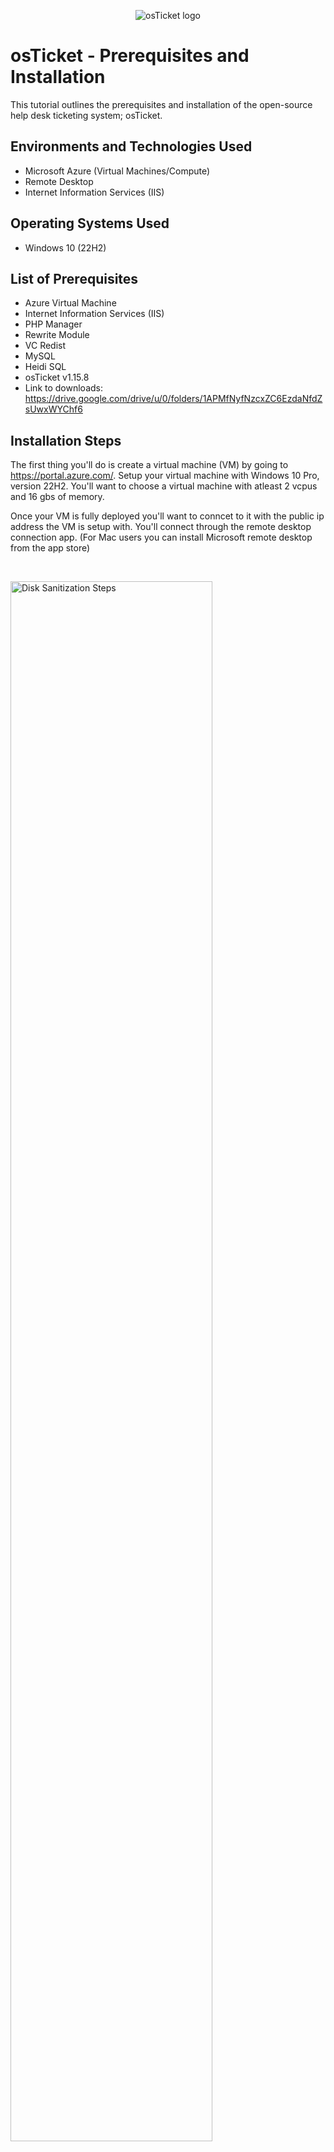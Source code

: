 <p align="center">
<img src="https://i.imgur.com/Clzj7Xs.png" alt="osTicket logo"/>
</p>

<h1>osTicket - Prerequisites and Installation</h1>
This tutorial outlines the prerequisites and installation of the open-source help desk ticketing system; osTicket.<br />



<h2>Environments and Technologies Used</h2>

- Microsoft Azure (Virtual Machines/Compute)
- Remote Desktop
- Internet Information Services (IIS)

<h2>Operating Systems Used </h2>

- Windows 10</b> (22H2)

<h2>List of Prerequisites</h2>

- Azure Virtual Machine
- Internet Information Services (IIS)
- PHP Manager
- Rewrite Module
- VC Redist
- MySQL
- Heidi SQL
- osTicket v1.15.8
- Link to downloads: https://drive.google.com/drive/u/0/folders/1APMfNyfNzcxZC6EzdaNfdZsUwxWYChf6


<h2>Installation Steps</h2>


The first thing you'll do is create a virtual machine (VM) by going to https://portal.azure.com/. Setup your virtual machine with Windows 10 Pro, version 22H2. You'll want to choose a virtual machine with atleast 2 vcpus and 16 gbs of memory.

Once your VM is fully deployed you'll want to conncet to it with the public ip address the VM is setup with. You'll connect through the remote desktop connection app. (For Mac users you can install Microsoft remote desktop from the app store)
</p>
<br />

<p>
<img src="https://imgur.com/MAhXK2e.png" height="80%" width="80%" alt="Disk Sanitization Steps"/>
</p>
<p>
<p>
<img src="https://imgur.com/Zf2jw07.png" height="40%" width="40%" alt="Disk Sanitization Steps"/>
</p>
<p>
  
Once you've logged in with the username and password you created for your VM in Azure and connected to your VM, you'll go to: control panel -> programs -> Turn Windows features on and off.

<p>
<img src="https://imgur.com/fGXMpx4.png" height="40%" width="40%" alt="Disk Sanitization Steps"/>
</p>
<p>
  
<p>
<img src="https://imgur.com/LBGkAw6.png" height="40%" width="40%" alt="Disk Sanitization Steps"/>
</p>
<p>
  
You'll want to install / enable IIS in Windows with CGI and Common HTTP Features.
   World Wide Web Services -> Application Development Features -> 
[X] CGI
[X] Common HTTP Features
  
<p>
<img src="https://imgur.com/LQjw9le.png" height="40%" width="40%" alt="Disk Sanitization Steps"/>
</p>
<p>
  
<p>
<img src="https://imgur.com/pbPeHb1.png" height="40%" width="40%" alt="Disk Sanitization Steps"/>
</p>
<p>
  
***NOTE*** Make sure all Common HTTP Features are checked.
 
 To test if IIS is installed properly, open browser of your choice and search 127.0.0.1 in your address bar. 
  It should look something like this. 
  
<p>
<img src="https://imgur.com/eICujoq.png" height="40%" width="40%" alt="Disk Sanitization Steps"/>
</p>
<p>
  
  
  
  
Now that IIS is enabled, download and install PHP Manager for IIS (PHPManagerForIIS_V1.5.0.msi) from the Installation Files.
  Go through the install wizard and complete the install.
  
Next from the Installation Files, download and install the Rewrite Module (rewrite_amd64_en-US.msi)
  
Create a folder in the C drive named PHP.
  
From the Installation Files, download PHP 7.3.8 (php-7.3.88-nts-Win32-VC15-x866.zip) and unzip the contents into C:\PHP
  
(_**NOTE**_ If this appears, choose to “Keep” the file:)
  
<p>
<img src="https://imgur.com/xZv1Yhw.png" height="40%" width="40%" alt="Disk Sanitization Steps"/>
</p>
<p>
  
<p>
<img src="https://imgur.com/YwBhqo0.png" height="40%" width="40%" alt="Disk Sanitization Steps"/>
</p>
<p>

Next you'll download and install VC_redist.x86.exe from the installation files. Go through the setup wizard to complete install.
Download and install MySQL 5.5.62 (mysql-5.5.62-win32.msi)
  Run the setup wizard:
Typical Setup ->
Launch Configuration Wizard (after install) ->
Standard Configuration ->

  Choose a new root password
  
<p>
<img src="https://imgur.com/KxcUy7C.png" height="40%" width="40%" alt="Disk Sanitization Steps"/>
</p>
<p>
  
  Execute the process on the next page.
  
<p>
<img src="https://imgur.com/i7sn6hT.png" height="40%" width="40%" alt="Disk Sanitization Steps"/>
</p>
<p>
  
Next you'll search for IIS in the windows search bar. Right click and Open IIS as an administrator.
  The program should look like this.
  
<p>
<img src="https://imgur.com/rgdZwmM.png" height="40%" width="40%" alt="Disk Sanitization Steps"/>
</p>
<p>
  
Now we'll register PHP from within IIS.
  Click on PHP Manager ->
  
<p>
<img src="https://imgur.com/vvTLNBH.png" height="40%" width="40%" alt="Disk Sanitization Steps"/>
</p>
<p>
  
Register new PHP version. ->
  
<p>
<img src="https://imgur.com/qdbn5zQ.png" height="40%" width="40%" alt="Disk Sanitization Steps"/>
</p>
<p>
  
Then you'll provide a pathway to the php executable file (php-cgi.exe). 
  Go to C Drive -> PHP -> click on php-cgi file.
  
<p>
<img src="https://imgur.com/oJZ0gp9.png" height="40%" width="40%" alt="Disk Sanitization Steps"/>
</p>
<p>
  
  Restart the IIS server.
  
<p>
<img src="https://imgur.com/CJ3RUbG.png" height="40%" width="40%" alt="Disk Sanitization Steps"/>
</p>
<p>
  
Next you'll install osTicket v1.15.8. First download osTicket from the Installation Files Folder. Once thats complete, open the folder to find a folder labeled "upload". Copy 'upload' to c:\inetpub\wwwroot. Within wwwroot folder, rename "upload" to "osTicket"
  
  Restart IIS again.
  
On IIS go to sites -> Default -> osTicket and on the right, select “Browse *:80”
  
<p>
<img src="https://imgur.com/Yw55d5b.png" height="40%" width="40%" alt="Disk Sanitization Steps"/>
</p>
<p>

  
<p>
<img src="https://imgur.com/eJIsGTn.png" height="40%" width="40%" alt="Disk Sanitization Steps"/>
</p>
<p>

If you see this screen, that mean osTiscket is working! Great job, you've eraned a deep breath! Now, lets continue.
  
  Some extensions wil not be enabled on the osTicket browser. Next you'll manually enable a few extensions in IIS for them to work. 
  To enable the extensions:
  Go back to IIS, sites -> Default -> osTicket
  -Double click PHP manager
  -Select "Enable or disable an extension"
  
<p>
<img src="https://imgur.com/vvTLNBH.png" height="40%" width="40%" alt="Disk Sanitization Steps"/>
</p>
<p>
  
<p>
<img src="https://imgur.com/uigyKjb.png" height="40%" width="40%" alt="Disk Sanitization Steps"/>
</p>
<p>
  
  You'll want to right click to enable the three following extensions:
  
  1.) php_imap.dll
 
  2.) php_intl.dll
  
  3.) php_opcache.dll
  
<p>
<img src="https://imgur.com/cOem7Nb.png" height="40%" width="40%" alt="Disk Sanitization Steps"/>
</p>
<p>

![image](https://github.com/oraljr/osticket-prereqs/assets/152557529/d8003608-9845-4a2e-a243-b3a1d4c68bd8)

Refresh the osTicket site in your browser, observe the changes of the extensions you enabled.
  
Now, you're are going to rename one of the files in your osTicket folder.
  Go into the file explorer and search for C:\inetpub\wwwroot\osTicket\include\ost-sampleconfig.php
  
  You're going to rename ost-sampleconfig.php to ost-config.php

  ![image](https://github.com/oraljr/osticket-prereqs/assets/152557529/ffa05972-aff7-4cd6-a5ab-fe210b1c10fd)
  
  Next you'll right click on the file and go to properties -> security -> advanced, and disable the inheritance. Then select Remove all inherited permissions from this object.
  
  Next you'll add new permissions.
  
  Select Add
  
<p>
<img src="https://imgur.com/VPZvOdo.png" height="40%" width="40%" alt="Disk Sanitization Steps"/>
</p>
<p>
  
Select a principal
  
<p>
<img src="https://imgur.com/PoGk34d.png" height="40%" width="40%" alt="Disk Sanitization Steps"/>
</p>
<p>
  
  
 Type "everyone" in the box.
  
<p>
<img src="https://imgur.com/F4H3ppM.png" height="40%" width="40%" alt="Disk Sanitization Steps"/>
</p>
<p>
  
  Make sure all accessible boxes are checked.
  
<p>
<img src="https://imgur.com/rbbGqwB.png" height="40%" width="40%" alt="Disk Sanitization Steps"/>
</p>
<p>
  
  Select apply and Ok.
  
<p>
<img src="https://imgur.com/saRO3y5.png" height="40%" width="40%" alt="Disk Sanitization Steps"/>
</p>
<p>
  Next you'll continue to setup osTicket within the browser. Click Continue on the osTicket browser page.
  Fill out the page as required (you'll save the Database Settings for later). 
  
  Next you'll download and install HeidiSQL from the Installation Files. 
  
<p>
<img src="https://imgur.com/i7a4gWC.png" height="40%" width="40%" alt="Disk Sanitization Steps"/>
</p>
<p>
  
  When the program is launched you'll create a new session.
  
<p>
<img src="https://imgur.com/g5M1i61.png" height="40%" width="40%" alt="Disk Sanitization Steps"/>
</p>
<p>
  
  Make sure the username is root and the password is Password1.
  
<p>
<img src="https://imgur.com/LEAZNOc.png" height="40%" width="40%" alt="Disk Sanitization Steps"/>
</p>
<p>
  
  Once you're connected to the session you will finish setting everything up back on the. Under Database Settings, the browser the username will be 'root' and the password will be Password1.
  
  Next you'll create a new database for osTicket in HeidiSQL. Right click on the left side where is says "Unnamed", select "create new", then select "database". Name the new database 'osTicket'. Once you have the new database setup go back to the osTicket browser and under MySQL Database fill in 'osTicket'.

NEW DATABASE IMAGE
  
<p>
<img src="https://imgur.com/0rG1AJm.png" height="40%" width="40%" alt="Disk Sanitization Steps"/>
</p>
<p>
  
  The penultimate step is some cleaning up. You be deleting the '**setup**' folder from your system. Got to the C drive -> inetpub -> wwwroot -> osTicket -> select setup and delete setup folder _**only**_.
  
  Next you'll set the permissions back to "Read" only for the ost-config.php file. C drive -> C drive -> inetpub -> wwwroot -> osTicket -> include -> right click ost-config.php and rest permissions to Read & execute and Read.
  
<p>
<img src="https://imgur.com/wFr0pkK.png" height="40%" width="40%" alt="Disk Sanitization Steps"/>
</p>
<p>
  
<p>
<img src="https://imgur.com/jsJOPyn.png" height="40%" width="40%" alt="Disk Sanitization Steps"/>
</p>
<p>
  
  The final step is to login to osTicket on the browser.
  
<p>
<img src="https://imgur.com/uHVdDsx.png" height="40%" width="40%" alt="Disk Sanitization Steps"/>
</p>
<p>
  
  You did it! You have now successfully installed and setup osTicket!
